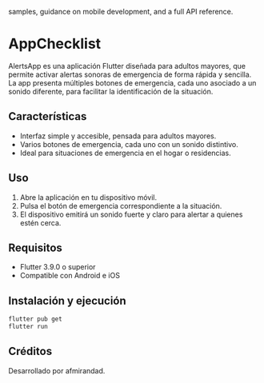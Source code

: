 samples, guidance on mobile development, and a full API reference.

# AppChecklist

AlertsApp es una aplicación Flutter diseñada para adultos mayores, que permite activar alertas sonoras de emergencia de forma rápida y sencilla. La app presenta múltiples botones de emergencia, cada uno asociado a un sonido diferente, para facilitar la identificación de la situación.

## Características

- Interfaz simple y accesible, pensada para adultos mayores.
- Varios botones de emergencia, cada uno con un sonido distintivo.
- Ideal para situaciones de emergencia en el hogar o residencias.

## Uso

1. Abre la aplicación en tu dispositivo móvil.
2. Pulsa el botón de emergencia correspondiente a la situación.
3. El dispositivo emitirá un sonido fuerte y claro para alertar a quienes estén cerca.

## Requisitos

- Flutter 3.9.0 o superior
- Compatible con Android e iOS

## Instalación y ejecución

```sh
flutter pub get
flutter run
```

## Créditos

Desarrollado por afmirandad.
